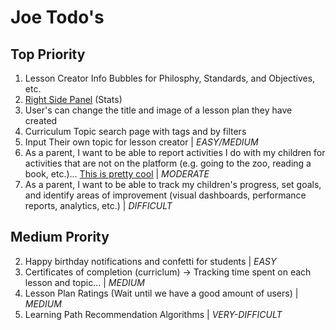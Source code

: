 # Joe Todo's

## Top Priority

1. Lesson Creator Info Bubbles for Philosphy, Standards, and Objectives, etc.
2. [Right Side Panel](<src/app/@dashboard/(pages)/layout.tsx>) (Stats)
3. User's can change the title and image of a lesson plan they have created
4. Curriculum Topic search page with tags and by filters
5. Input Their own topic for lesson creator | _EASY/MEDIUM_
6. As a parent, I want to be able to report activities I do with my children for activities that are not on the platform (e.g. going to the zoo, reading a book, etc.)... [This is pretty cool](https://subjectexplorer.o9p.net/?fbclid=IwAR0qCMevC6BLjOph9eGpMEAys4EV7kUGuhbEpZTjaw3BCr8tKSjMNwLAK-s&mibextid=Zxz2cZ) | _MODERATE_
7. As a parent, I want to be able to track my children's progress, set goals, and identify areas of improvement (visual dashboards, performance reports, analytics, etc.) | _DIFFICULT_

## Medium Prority

<!-- 1. Mobile Search Bar | _EASY_ -->

2. Happy birthday notifications and confetti for students | _EASY_
3. Certificates of completion (curriclum) -> Tracking time spent on each lesson and topic... | _MEDIUM_
4. Lesson Plan Ratings (Wait until we have a good amount of users) | _MEDIUM_
5. Learning Path Recommendation Algorithms | _VERY-DIFFICULT_

